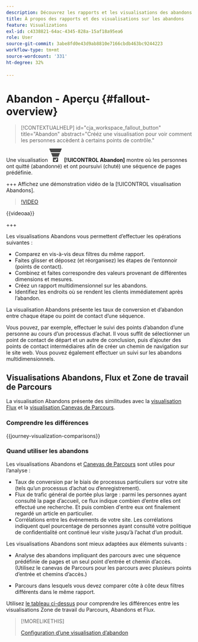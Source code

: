 ```yaml
---
description: Découvrez les rapports et les visualisations des abandons.
title: À propos des rapports et des visualisations sur les abandons
feature: Visualizations
exl-id: c4338821-64ac-4345-828a-15af18a95ea6
role: User
source-git-commit: 3abe8fd0e43d9ab8810e7166cbdb463bc9244223
workflow-type: tm+mt
source-wordcount: '331'
ht-degree: 32%

---
```


# Abandon - Aperçu {#fallout-overview}

<!-- markdownlint-disable MD034 -->

>[!CONTEXTUALHELP]
>id="cja_workspace_fallout_button"
>title="Abandon"
>abstract="Crééz une visualisation pour voir comment les personnes accèdent à certains points de contrôle."

<!-- markdownlint-enable MD034 -->


Une visualisation ![ConversionFunnel](/help/assets/icons/ConversionFunnel.svg) **[!UICONTROL Abandon]** montre où les personnes ont quitté (abandonné) et ont poursuivi (chuté) une séquence de pages prédéfinie.

+++ Affichez une démonstration vidéo de la [!UICONTROL visualisation Abandons].

>[!VIDEO](https://video.tv.adobe.com/v/345883/?quality=12)

{{videoaa}}

+++

Les visualisations Abandons vous permettent d’effectuer les opérations suivantes :

* Comparez en vis-à-vis deux filtres du même rapport.
* Faites glisser et déposez (et réorganisez) les étapes de l’entonnoir (points de contact).
* Combinez et faites correspondre des valeurs provenant de différentes dimensions et mesures.
* Créez un rapport multidimensionnel sur les abandons.
* Identifiez les endroits où se rendent les clients immédiatement après l’abandon.

La visualisation Abandons présente les taux de conversion et d’abandon entre chaque étape ou point de contact d’une séquence.

Vous pouvez, par exemple, effectuer le suivi des points d’abandon d’une personne au cours d’un processus d’achat. Il vous suffit de sélectionner un point de contact de départ et un autre de conclusion, puis d’ajouter des points de contact intermédiaires afin de créer un chemin de navigation sur le site web. Vous pouvez également effectuer un suivi sur les abandons multidimensionnels.

## Visualisations Abandons, Flux et Zone de travail de Parcours

La visualisation Abandons présente des similitudes avec la [visualisation Flux](/help/analysis-workspace/visualizations/c-flow/flow.md) et la [ visualisation Canevas de Parcours](/help/analysis-workspace/visualizations/journey-canvas/journey-canvas.md).

### Comprendre les différences

<!-- Information in this snippet is shared between Journey canvas, Fallout, and Flow visualization docs -->

{{journey-visualization-comparisons}}

### Quand utiliser les abandons

Les visualisations Abandons et [Canevas de Parcours](/help/analysis-workspace/visualizations/journey-canvas/journey-canvas.md) sont utiles pour l’analyse :

* Taux de conversion par le biais de processus particuliers sur votre site (tels qu’un processus d’achat ou d’enregistrement).
* Flux de trafic général de portée plus large : parmi les personnes ayant consulté la page d’accueil, ce flux indique combien d’entre elles ont effectué une recherche. Et puis combien d&#39;entre eux ont finalement regardé un article en particulier.
* Corrélations entre les événements de votre site. Les corrélations indiquent quel pourcentage de personnes ayant consulté votre politique de confidentialité ont continué leur visite jusqu’à l’achat d’un produit.

Les visualisations Abandons sont mieux adaptées aux éléments suivants :

* Analyse des abandons impliquant des parcours avec une séquence prédéfinie de pages et un seul point d’entrée et chemin d’accès. (Utilisez le canevas de Parcours pour les parcours avec plusieurs points d’entrée et chemins d’accès.)

* Parcours dans lesquels vous devez comparer côte à côte deux filtres différents dans le même rapport.

Utilisez [le tableau ci-dessus](#understand-the-differences) pour comprendre les différences entre les visualisations Zone de travail du Parcours, Abandons et Flux.

>[!MORELIKETHIS]
>
>[Configuration d’une visualisation d’abandon](configuring-fallout.md)



